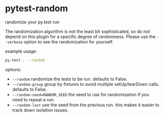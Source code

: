 pytest-random
=============

randomize your py.test run

The randomization algorithm is not the least bit sophisticated, so do not depend on this plugin for a specific degree of randomness. Please use the `--verbose` option to see the randomization for yourself.

example usage:

```bash
py.test . --random
```

options:

* `--random`            randomize the tests to be run. defaults to False.
* `--random-group`      group by fixtures to avoid multiple setUp/tearDown
                        calls. defaults to False.
* `--random-seed=RANDOM_SEED`
                        the seed to use for randomization if you need to
                        repeat a run.
* `--random-last`       use the seed from the previous run. this makes it
                        easier to track down isolation issues.
